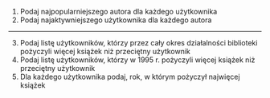 1. Podaj najpopularniejszego autora dla każdego użytkownika
2. Podaj najaktywniejszego użytkownika dla każdego autora

---

3. Podaj listę użytkowników, którzy przez cały okres działalności biblioteki pożyczyli więcej książek niż przeciętny użytkownik
4. Podaj listę użytkowników, którzy w 1995 r. pożyczyli więcej książek niż przeciętny użytkownik
5. Dla każdego użytkownika podaj, rok, w którym pożyczył najwięcej książek